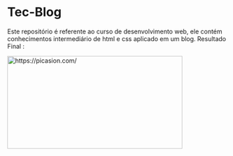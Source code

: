 # Tec-Blog
Este repositório é referente ao curso de desenvolvimento web, ele contém conhecimentos intermediário de html e css aplicado em um blog.
Resultado Final :





<a href="https://picasion.com/"><img src="https://i.picasion.com/pic90/a179e6f341e71bef9fe5961002454899.gif" width="400" height="213" border="0" alt="https://picasion.com/" /></a><br /><a href="https://picasion.com/">
